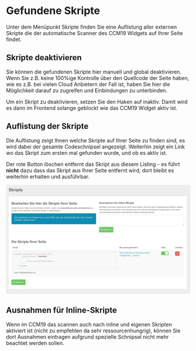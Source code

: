 # Gefundene Skripte

Unter dem Menüpunkt Skripte finden Sie eine Auflistung aller externen Skripte die der automatische Scanner des CCM19 Widgets auf Ihrer Seite findet.

## Skripte deaktivieren

Sie können die gefundenen Skripte hier manuell und global deaktivieren. Wenn Sie z.B. keine 100%ige Kontrolle über den Quellcode der Seite haben, wie es z.B. bei vielen Cloud Anbietern der Fall ist, haben Sie hier die Möglichkeit darauf zu zugreifen und Einbindungen zu unterbinden.

Um ein Skript zu deaktivieren, setzen Sie den Haken auf inaktiv. Damit wird es dann im Frontend solange geblockt wie das CCM19 Widget aktiv ist.



## Auflistung der Skripte

Die Auflistung zeigt Ihnen welche Skripte auf Ihrer Seite zu finden sind, es wird dabei der gesamte Codeschnipsel angezeigt. Weiterhin zeigt ein Link wo das Skript zum ersten mal gefunden wurde, und ob es aktiv ist. 

Der rote Button löschen entfernt das Skript aus diesem Listing - es führt **nicht** dazu dass das Skript aus Ihrer Seite entfernt wird, dort bleibt es weiterhin erhalten und ausführbar.



![screenshot-2020.09.29-16_33_18-CCM19 - Cookie Consent Management Software](../assets/screenshot-2020.09.29-16_33_18-CCM19%20-%20Cookie%20Consent%20Management%20Software.jpg)



## Ausnahmen für Inline-Skripte

Wenn im CCM19 das scannen auch nach inline und eigenen Skripten aktiviert ist (nicht zu empfehlen da sehr ressourcenhungrig), können Sie dort Ausnahmen eintragen aufgrund spezielle Schnipsel nicht mehr beachtet werden sollen.











